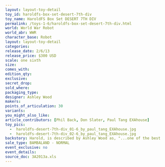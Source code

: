 ```yaml
---
layout: layout-toy-detail 
toy_id: haroldfs-box-set-desert-7th-div
toy_name: HaroldFS Box Set DESERT 7TH DIV
permalink: /toys-1-6/haroldfs-box-set-desert-7th-div.html
world: World War Robot
world_abr: WWR
character_base: Robot
layout: layout-toy-detail
categories: 
release_date: 2/6/13
release_price: $300 USD
scale: one sixth
size: 
comes_with: 
edition_qty: 
exclusive: 
secret_drop: 
sold_where: 
packaging_type: 
designer: Ashley Wood
makers: 
points_of_articulation: 30
variants: 
you_might_also_like: 
article_contributors: [Phil Back, Don Slater, Paul Tang EXAhouse]
toy_pics: 
  -  haroldfs-desert-7th-div_01-6_by_paul_tang_EXAhouse.jpg
  -  haroldfs-desert-7th-div_02-6_by_paul_tang_EXAhouse.jpg
backstory: Harold, is described by Ashley Wood as, "...one of the best (releases), and no doubt the dearest of all the WWR bots out there!". <a href="https://www.worldofthreea.com/threea-production-blog/qa38" target="_blank">Q and A - 38</a>
sale_type: BAMBALAND - NORMAL
event_exclusive: no
event_details: 
source_doc: 3A2013a.xls
---
```

